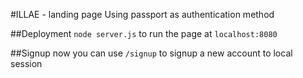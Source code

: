 #ILLAE - landing page
Using passport as authentication method

##Deployment
`node server.js` to run the page at `localhost:8080`

##Signup 
now you can use `/signup` to signup a new account to local session 

